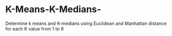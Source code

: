 # K-Means-K-Medians-
Determine k means and K-medians using Euclidean and Manhattan distance for each K value from 1 to 9
